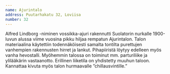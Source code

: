 ```yaml
---
name: Ajurintalo
address: Puutarhakatu 32, Loviisa
number: 32
---
```

Alfred Lindborg -niminen vossikka-ajuri rakennutti Suolatorin nurkalle 1900-luvun alussa viime vuosina pikku hiljaa rempatun Ajurintalon. Talon materiaalina käytettiin todennäköisesti samalta tontilta purettujen vanhempien rakennusten hirret ja lankut. Pihapiiristä löytyy edelleen myös vanha hevostalli.  Myöhemmin talossa on toiminut mm. parturiliike ja ylilääkärin vastaanotto. Erillinen liiketila on yhdistetty muuhun taloon. Kannattaa kivuta myös talon hurmaavalle ”chillausvintille.”